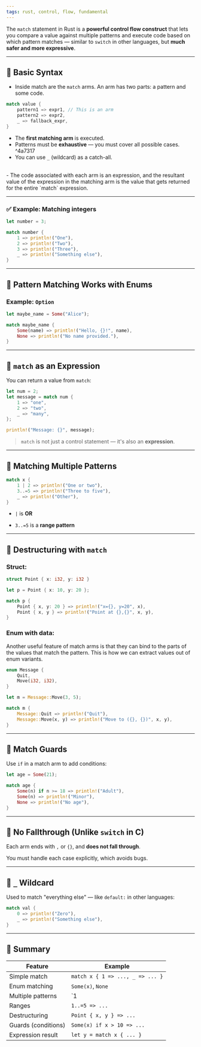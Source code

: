 ```yaml
---
tags: rust, control, flow, fundamental
---
```


The `match` statement in Rust is a **powerful control flow construct** that lets you compare a value against multiple patterns and execute code based on which pattern matches — similar to `switch` in other languages, but **much safer and more expressive**.

---

## 🧱 Basic Syntax

- Inside match are the `match` arms. An arm has two parts: a pattern and some code.

```rust
match value {
    pattern1 => expr1, // This is an arm
    pattern2 => expr2,
    _ => fallback_expr,
}
```

- The **first matching arm** is executed.
- Patterns must be **exhaustive** — you must cover all possible cases. ^4a7317
- You can use `_` (wildcard) as a catch-all.
</br>
- The code associated with each arm is an expression, and the resultant value of the expression in the matching arm is the value that gets returned for the entire `match` expression.

---

### ✅ Example: Matching integers

```rust
let number = 3;

match number {
    1 => println!("One"),
    2 => println!("Two"),
    3 => println!("Three"),
    _ => println!("Something else"),
}
```

---

## 🧠 Pattern Matching Works with Enums

### Example: `Option`

```rust
let maybe_name = Some("Alice");

match maybe_name {
    Some(name) => println!("Hello, {}!", name),
    None => println!("No name provided."),
}
```

---

## 🔄 `match` as an Expression

You can return a value from `match`:

```rust
let num = 2;
let message = match num {
    1 => "one",
    2 => "two",
    _ => "many",
};

println!("Message: {}", message);
```

> `match` is not just a control statement — it's also an **expression**.

---

## 🎯 Matching Multiple Patterns

```rust
match x {
    1 | 2 => println!("One or two"),
    3..=5 => println!("Three to five"),
    _ => println!("Other"),
}
```

- `|` is **OR**
    
- `3..=5` is a **range pattern**
    

---

## 🧩 Destructuring with `match`

### Struct:

```rust
struct Point { x: i32, y: i32 }

let p = Point { x: 10, y: 20 };

match p {
    Point { x, y: 20 } => println!("x={}, y=20", x),
    Point { x, y } => println!("Point at {},{}", x, y),
}
```

### Enum with data:

Another useful feature of match arms is that they can bind to the parts of the values that match the pattern. This is how we can extract values out of enum variants.

```rust
enum Message {
    Quit,
    Move(i32, i32),
}

let m = Message::Move(3, 5);

match m {
    Message::Quit => println!("Quit"),
    Message::Move(x, y) => println!("Move to ({}, {})", x, y),
}
```

---

## 🔐 Match Guards

Use `if` in a match arm to add conditions:

```rust
let age = Some(21);

match age {
    Some(n) if n >= 18 => println!("Adult"),
    Some(n) => println!("Minor"),
    None => println!("No age"),
}
```

---

## 🚫 No Fallthrough (Unlike `switch` in C)

Each arm ends with `,` or `{}`, and **does not fall through**.

You must handle each case explicitly, which avoids bugs.

---

## 🔁 `_` Wildcard

Used to match "everything else" — like `default:` in other languages:

```rust
match val {
    0 => println!("Zero"),
    _ => println!("Something else"),
}
```

---

## 🧠 Summary

|Feature|Example|
|---|---|
|Simple match|`match x { 1 => ..., _ => ... }`|
|Enum matching|`Some(x)`, `None`|
|Multiple patterns|`1|
|Ranges|`1..=5 => ...`|
|Destructuring|`Point { x, y } => ...`|
|Guards (conditions)|`Some(x) if x > 10 => ...`|
|Expression result|`let y = match x { ... }`|
